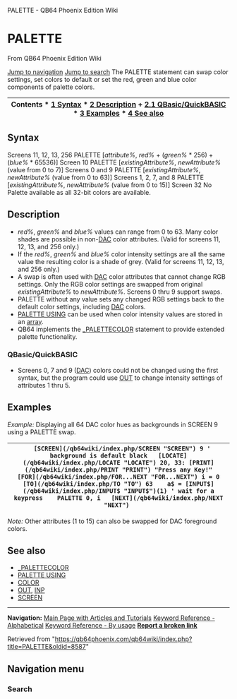 


PALETTE - QB64 Phoenix Edition Wiki








# PALETTE



From QB64 Phoenix Edition Wiki



[Jump to navigation](#mw-head)
[Jump to search](#searchInput)
The PALETTE statement can swap color settings, set colors to default or set the red, green and blue color components of palette colors.


  






| Contents * [1 Syntax](#Syntax) * [2 Description](#Description) 	+ [2.1 QBasic/QuickBASIC](#QBasic/QuickBASIC) * [3 Examples](#Examples) * [4 See also](#See_also) |
| --- |


## Syntax


Screens 11, 12, 13, 256
PALETTE [*attribute%*, *red%* + (*green%* \* 256) + (*blue%* \* 65536)]
Screen 10
PALETTE [*existingAttribute%*, *newAttribute%* (value from 0 to 7)]
Screens 0 and 9
PALETTE [*existingAttribute%*, *newAttribute%* (value from 0 to 63)]
Screens 1, 2, 7, and 8
PALETTE [*existingAttribute%*, *newAttribute%* (value from 0 to 15)]
Screen 32
No Palette available as all 32-bit colors are available.
  




## Description


* *red%*, *green%* and *blue%* values can range from 0 to 63. Many color shades are possible in non-[DAC](/qb64wiki/index.php/DAC "DAC") color attributes. (Valid for screens 11, 12, 13, and 256 only.)
* If the *red%*, *green%* and *blue%* color intensity settings are all the same value the resulting color is a shade of grey. (Valid for screens 11, 12, 13, and 256 only.)
* A swap is often used with [DAC](/qb64wiki/index.php/DAC "DAC") color attributes that cannot change RGB settings. Only the RGB color settings are swapped from original *existingAttribute%* to *newAttribute%*. Screens 0 thru 9 support swaps.
* PALETTE without any value sets any changed RGB settings back to the default color settings, including [DAC](/qb64wiki/index.php/DAC "DAC") colors.
* [PALETTE USING](/qb64wiki/index.php/PALETTE_USING "PALETTE USING") can be used when color intensity values are stored in an [array](/qb64wiki/index.php/Arrays "Arrays").
* QB64 implements the [\_PALETTECOLOR](/qb64wiki/index.php/PALETTECOLOR "PALETTECOLOR") statement to provide extended palette functionality.


### QBasic/QuickBASIC


* Screens 0, 7 and 9 ([DAC](/qb64wiki/index.php/DAC "DAC")) colors could not be changed using the first syntax, but the program could use [OUT](/qb64wiki/index.php/OUT "OUT") to change intensity settings of attributes 1 thru 5.


  




## Examples


*Example:* Displaying all 64 DAC color hues as backgrounds in SCREEN 9 using a PALETTE swap.





| ```   [SCREEN](/qb64wiki/index.php/SCREEN "SCREEN") 9 ' background is default black   [LOCATE](/qb64wiki/index.php/LOCATE "LOCATE") 20, 33: [PRINT](/qb64wiki/index.php/PRINT "PRINT") "Press any Key!"   [FOR](/qb64wiki/index.php/FOR...NEXT "FOR...NEXT") i = 0 [TO](/qb64wiki/index.php/TO "TO") 63    a$ = [INPUT$](/qb64wiki/index.php/INPUT$ "INPUT$")(1) ' wait for a keypress    PALETTE 0, i   [NEXT](/qb64wiki/index.php/NEXT "NEXT")  ``` |
| --- |


*Note:* Other attributes (1 to 15) can also be swapped for DAC foreground colors.
  




## See also


* [\_PALETTECOLOR](/qb64wiki/index.php/PALETTECOLOR "PALETTECOLOR")
* [PALETTE USING](/qb64wiki/index.php/PALETTE_USING "PALETTE USING")
* [COLOR](/qb64wiki/index.php/COLOR "COLOR")
* [OUT](/qb64wiki/index.php/OUT "OUT"), [INP](/qb64wiki/index.php/INP "INP")
* [SCREEN](/qb64wiki/index.php/SCREEN "SCREEN")


  






---


**Navigation:**
[Main Page with Articles and Tutorials](/qb64wiki/index.php/Main_Page "Main Page")
[Keyword Reference - Alphabetical](/qb64wiki/index.php/Keyword_Reference_-_Alphabetical "Keyword Reference - Alphabetical")
[Keyword Reference - By usage](/qb64wiki/index.php/Keyword_Reference_-_By_usage "Keyword Reference - By usage")
**[Report a broken link](https://qb64phoenix.com/forum/showthread.php?tid=2800)**  





Retrieved from "<https://qb64phoenix.com/qb64wiki/index.php?title=PALETTE&oldid=8587>"




## Navigation menu








### Search





















